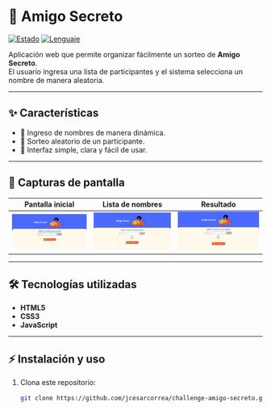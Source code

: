 # 🎁 Amigo Secreto

[![Estado](https://img.shields.io/badge/estado-en%20desarrollo-blue)]()
[![Lenguaje](https://img.shields.io/badge/hecho%20con-HTML%2C%20CSS%20y%20JS-orange)]()

Aplicación web que permite organizar fácilmente un sorteo de **Amigo Secreto**.  
El usuario ingresa una lista de participantes y el sistema selecciona un nombre de manera aleatoria.  

---

## ✨ Características

- 📝 Ingreso de nombres de manera dinámica.  
- 🎲 Sorteo aleatorio de un participante.  
- 👀 Interfaz simple, clara y fácil de usar.    

---

## 📸 Capturas de pantalla

| Pantalla inicial | Lista de nombres | Resultado |
|------------------|------------------|-----------|
| ![Pantalla inicial](./img/pantalla1.png) | ![Lista](./img/pantalla2.png) | ![Resultado](./img/pantalla3.png) |

---

## 🛠️ Tecnologías utilizadas

- **HTML5**  
- **CSS3**  
- **JavaScript**  

---

## ⚡ Instalación y uso

1. Clona este repositorio:  
   ```bash
   git clone https://github.com/jcesarcorrea/challenge-amigo-secreto.git
